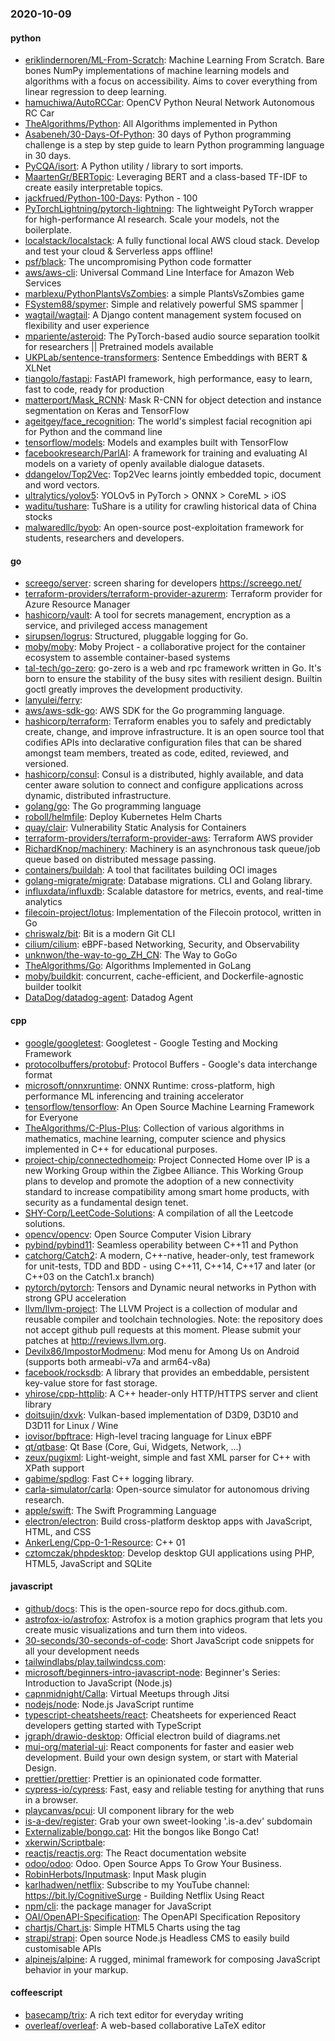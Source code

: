 ### 2020-10-09

#### python
* [eriklindernoren/ML-From-Scratch](https://github.com/eriklindernoren/ML-From-Scratch): Machine Learning From Scratch. Bare bones NumPy implementations of machine learning models and algorithms with a focus on accessibility. Aims to cover everything from linear regression to deep learning.
* [hamuchiwa/AutoRCCar](https://github.com/hamuchiwa/AutoRCCar): OpenCV Python Neural Network Autonomous RC Car
* [TheAlgorithms/Python](https://github.com/TheAlgorithms/Python): All Algorithms implemented in Python
* [Asabeneh/30-Days-Of-Python](https://github.com/Asabeneh/30-Days-Of-Python): 30 days of Python programming challenge is a step by step guide to learn Python programming language in 30 days.
* [PyCQA/isort](https://github.com/PyCQA/isort): A Python utility / library to sort imports.
* [MaartenGr/BERTopic](https://github.com/MaartenGr/BERTopic): Leveraging BERT and a class-based TF-IDF to create easily interpretable topics.
* [jackfrued/Python-100-Days](https://github.com/jackfrued/Python-100-Days): Python - 100
* [PyTorchLightning/pytorch-lightning](https://github.com/PyTorchLightning/pytorch-lightning): The lightweight PyTorch wrapper for high-performance AI research. Scale your models, not the boilerplate.
* [localstack/localstack](https://github.com/localstack/localstack):  A fully functional local AWS cloud stack. Develop and test your cloud & Serverless apps offline!
* [psf/black](https://github.com/psf/black): The uncompromising Python code formatter
* [aws/aws-cli](https://github.com/aws/aws-cli): Universal Command Line Interface for Amazon Web Services
* [marblexu/PythonPlantsVsZombies](https://github.com/marblexu/PythonPlantsVsZombies): a simple PlantsVsZombies game
* [FSystem88/spymer](https://github.com/FSystem88/spymer): Simple and relatively powerful SMS spammer |      
* [wagtail/wagtail](https://github.com/wagtail/wagtail): A Django content management system focused on flexibility and user experience
* [mpariente/asteroid](https://github.com/mpariente/asteroid): The PyTorch-based audio source separation toolkit for researchers || Pretrained models available
* [UKPLab/sentence-transformers](https://github.com/UKPLab/sentence-transformers): Sentence Embeddings with BERT & XLNet
* [tiangolo/fastapi](https://github.com/tiangolo/fastapi): FastAPI framework, high performance, easy to learn, fast to code, ready for production
* [matterport/Mask_RCNN](https://github.com/matterport/Mask_RCNN): Mask R-CNN for object detection and instance segmentation on Keras and TensorFlow
* [ageitgey/face_recognition](https://github.com/ageitgey/face_recognition): The world's simplest facial recognition api for Python and the command line
* [tensorflow/models](https://github.com/tensorflow/models): Models and examples built with TensorFlow
* [facebookresearch/ParlAI](https://github.com/facebookresearch/ParlAI): A framework for training and evaluating AI models on a variety of openly available dialogue datasets.
* [ddangelov/Top2Vec](https://github.com/ddangelov/Top2Vec): Top2Vec learns jointly embedded topic, document and word vectors.
* [ultralytics/yolov5](https://github.com/ultralytics/yolov5): YOLOv5 in PyTorch > ONNX > CoreML > iOS
* [waditu/tushare](https://github.com/waditu/tushare): TuShare is a utility for crawling historical data of China stocks
* [malwaredllc/byob](https://github.com/malwaredllc/byob): An open-source post-exploitation framework for students, researchers and developers.

#### go
* [screego/server](https://github.com/screego/server): screen sharing for developers https://screego.net/
* [terraform-providers/terraform-provider-azurerm](https://github.com/terraform-providers/terraform-provider-azurerm): Terraform provider for Azure Resource Manager
* [hashicorp/vault](https://github.com/hashicorp/vault): A tool for secrets management, encryption as a service, and privileged access management
* [sirupsen/logrus](https://github.com/sirupsen/logrus): Structured, pluggable logging for Go.
* [moby/moby](https://github.com/moby/moby): Moby Project - a collaborative project for the container ecosystem to assemble container-based systems
* [tal-tech/go-zero](https://github.com/tal-tech/go-zero): go-zero is a web and rpc framework written in Go. It's born to ensure the stability of the busy sites with resilient design. Builtin goctl greatly improves the development productivity.
* [lanyulei/ferry](https://github.com/lanyulei/ferry):  
* [aws/aws-sdk-go](https://github.com/aws/aws-sdk-go): AWS SDK for the Go programming language.
* [hashicorp/terraform](https://github.com/hashicorp/terraform): Terraform enables you to safely and predictably create, change, and improve infrastructure. It is an open source tool that codifies APIs into declarative configuration files that can be shared amongst team members, treated as code, edited, reviewed, and versioned.
* [hashicorp/consul](https://github.com/hashicorp/consul): Consul is a distributed, highly available, and data center aware solution to connect and configure applications across dynamic, distributed infrastructure.
* [golang/go](https://github.com/golang/go): The Go programming language
* [roboll/helmfile](https://github.com/roboll/helmfile): Deploy Kubernetes Helm Charts
* [quay/clair](https://github.com/quay/clair): Vulnerability Static Analysis for Containers
* [terraform-providers/terraform-provider-aws](https://github.com/terraform-providers/terraform-provider-aws): Terraform AWS provider
* [RichardKnop/machinery](https://github.com/RichardKnop/machinery): Machinery is an asynchronous task queue/job queue based on distributed message passing.
* [containers/buildah](https://github.com/containers/buildah): A tool that facilitates building OCI images
* [golang-migrate/migrate](https://github.com/golang-migrate/migrate): Database migrations. CLI and Golang library.
* [influxdata/influxdb](https://github.com/influxdata/influxdb): Scalable datastore for metrics, events, and real-time analytics
* [filecoin-project/lotus](https://github.com/filecoin-project/lotus): Implementation of the Filecoin protocol, written in Go
* [chriswalz/bit](https://github.com/chriswalz/bit): Bit is a modern Git CLI
* [cilium/cilium](https://github.com/cilium/cilium): eBPF-based Networking, Security, and Observability
* [unknwon/the-way-to-go_ZH_CN](https://github.com/unknwon/the-way-to-go_ZH_CN): The Way to GoGo 
* [TheAlgorithms/Go](https://github.com/TheAlgorithms/Go): Algorithms Implemented in GoLang
* [moby/buildkit](https://github.com/moby/buildkit): concurrent, cache-efficient, and Dockerfile-agnostic builder toolkit
* [DataDog/datadog-agent](https://github.com/DataDog/datadog-agent): Datadog Agent

#### cpp
* [google/googletest](https://github.com/google/googletest): Googletest - Google Testing and Mocking Framework
* [protocolbuffers/protobuf](https://github.com/protocolbuffers/protobuf): Protocol Buffers - Google's data interchange format
* [microsoft/onnxruntime](https://github.com/microsoft/onnxruntime): ONNX Runtime: cross-platform, high performance ML inferencing and training accelerator
* [tensorflow/tensorflow](https://github.com/tensorflow/tensorflow): An Open Source Machine Learning Framework for Everyone
* [TheAlgorithms/C-Plus-Plus](https://github.com/TheAlgorithms/C-Plus-Plus): Collection of various algorithms in mathematics, machine learning, computer science and physics implemented in C++ for educational purposes.
* [project-chip/connectedhomeip](https://github.com/project-chip/connectedhomeip): Project Connected Home over IP is a new Working Group within the Zigbee Alliance. This Working Group plans to develop and promote the adoption of a new connectivity standard to increase compatibility among smart home products, with security as a fundamental design tenet.
* [SHY-Corp/LeetCode-Solutions](https://github.com/SHY-Corp/LeetCode-Solutions): A compilation of all the Leetcode solutions.
* [opencv/opencv](https://github.com/opencv/opencv): Open Source Computer Vision Library
* [pybind/pybind11](https://github.com/pybind/pybind11): Seamless operability between C++11 and Python
* [catchorg/Catch2](https://github.com/catchorg/Catch2): A modern, C++-native, header-only, test framework for unit-tests, TDD and BDD - using C++11, C++14, C++17 and later (or C++03 on the Catch1.x branch)
* [pytorch/pytorch](https://github.com/pytorch/pytorch): Tensors and Dynamic neural networks in Python with strong GPU acceleration
* [llvm/llvm-project](https://github.com/llvm/llvm-project): The LLVM Project is a collection of modular and reusable compiler and toolchain technologies. Note: the repository does not accept github pull requests at this moment. Please submit your patches at http://reviews.llvm.org.
* [Devilx86/ImpostorModmenu](https://github.com/Devilx86/ImpostorModmenu): Mod menu for Among Us on Android (supports both armeabi-v7a and arm64-v8a)
* [facebook/rocksdb](https://github.com/facebook/rocksdb): A library that provides an embeddable, persistent key-value store for fast storage.
* [yhirose/cpp-httplib](https://github.com/yhirose/cpp-httplib): A C++ header-only HTTP/HTTPS server and client library
* [doitsujin/dxvk](https://github.com/doitsujin/dxvk): Vulkan-based implementation of D3D9, D3D10 and D3D11 for Linux / Wine
* [iovisor/bpftrace](https://github.com/iovisor/bpftrace): High-level tracing language for Linux eBPF
* [qt/qtbase](https://github.com/qt/qtbase): Qt Base (Core, Gui, Widgets, Network, ...)
* [zeux/pugixml](https://github.com/zeux/pugixml): Light-weight, simple and fast XML parser for C++ with XPath support
* [gabime/spdlog](https://github.com/gabime/spdlog): Fast C++ logging library.
* [carla-simulator/carla](https://github.com/carla-simulator/carla): Open-source simulator for autonomous driving research.
* [apple/swift](https://github.com/apple/swift): The Swift Programming Language
* [electron/electron](https://github.com/electron/electron): Build cross-platform desktop apps with JavaScript, HTML, and CSS
* [AnkerLeng/Cpp-0-1-Resource](https://github.com/AnkerLeng/Cpp-0-1-Resource): C++  01
* [cztomczak/phpdesktop](https://github.com/cztomczak/phpdesktop): Develop desktop GUI applications using PHP, HTML5, JavaScript and SQLite

#### javascript
* [github/docs](https://github.com/github/docs): This is the open-source repo for docs.github.com.
* [astrofox-io/astrofox](https://github.com/astrofox-io/astrofox): Astrofox is a motion graphics program that lets you create music visualizations and turn them into videos.
* [30-seconds/30-seconds-of-code](https://github.com/30-seconds/30-seconds-of-code): Short JavaScript code snippets for all your development needs
* [tailwindlabs/play.tailwindcss.com](https://github.com/tailwindlabs/play.tailwindcss.com): 
* [microsoft/beginners-intro-javascript-node](https://github.com/microsoft/beginners-intro-javascript-node): Beginner's Series: Introduction to JavaScript (Node.js)
* [capnmidnight/Calla](https://github.com/capnmidnight/Calla): Virtual Meetups through Jitsi
* [nodejs/node](https://github.com/nodejs/node): Node.js JavaScript runtime 
* [typescript-cheatsheets/react](https://github.com/typescript-cheatsheets/react): Cheatsheets for experienced React developers getting started with TypeScript
* [jgraph/drawio-desktop](https://github.com/jgraph/drawio-desktop): Official electron build of diagrams.net
* [mui-org/material-ui](https://github.com/mui-org/material-ui): React components for faster and easier web development. Build your own design system, or start with Material Design.
* [prettier/prettier](https://github.com/prettier/prettier): Prettier is an opinionated code formatter.
* [cypress-io/cypress](https://github.com/cypress-io/cypress): Fast, easy and reliable testing for anything that runs in a browser.
* [playcanvas/pcui](https://github.com/playcanvas/pcui): UI component library for the web
* [is-a-dev/register](https://github.com/is-a-dev/register): Grab your own sweet-looking '.is-a.dev' subdomain
* [Externalizable/bongo.cat](https://github.com/Externalizable/bongo.cat): Hit the bongos like Bongo Cat!
* [xkerwin/Scriptbale](https://github.com/xkerwin/Scriptbale): 
* [reactjs/reactjs.org](https://github.com/reactjs/reactjs.org): The React documentation website
* [odoo/odoo](https://github.com/odoo/odoo): Odoo. Open Source Apps To Grow Your Business.
* [RobinHerbots/Inputmask](https://github.com/RobinHerbots/Inputmask): Input Mask plugin
* [karlhadwen/netflix](https://github.com/karlhadwen/netflix): Subscribe to my YouTube channel: https://bit.ly/CognitiveSurge - Building Netflix Using React
* [npm/cli](https://github.com/npm/cli): the package manager for JavaScript
* [OAI/OpenAPI-Specification](https://github.com/OAI/OpenAPI-Specification): The OpenAPI Specification Repository
* [chartjs/Chart.js](https://github.com/chartjs/Chart.js): Simple HTML5 Charts using the <canvas> tag
* [strapi/strapi](https://github.com/strapi/strapi):  Open source Node.js Headless CMS to easily build customisable APIs
* [alpinejs/alpine](https://github.com/alpinejs/alpine): A rugged, minimal framework for composing JavaScript behavior in your markup.

#### coffeescript
* [basecamp/trix](https://github.com/basecamp/trix): A rich text editor for everyday writing
* [overleaf/overleaf](https://github.com/overleaf/overleaf): A web-based collaborative LaTeX editor
